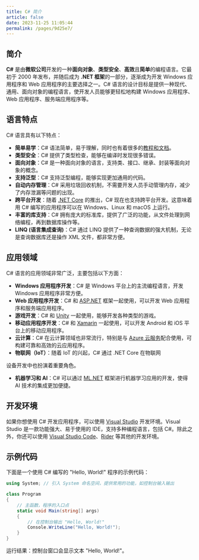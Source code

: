 ```yaml
---
title: C# 简介
article: false
date: 2023-11-25 11:05:44
permalink: /pages/9d25e7/
---
```


## 简介

**C#** 是由**微软公司**开发的一种**面向对象**、**类型安全**、**高效**且**简单**的编程语言。它最初于 2000 年发布，并随后成为 **.NET 框架**的一部分，逐渐成为开发 Windows 应用程序和 Web 应用程序的主要选择之一。C# 语言的设计目标是提供一种现代、通用、面向对象的编程语言，使开发人员能够更轻松地构建 Windows 应用程序、Web 应用程序、服务端应用程序等。

## 语言特点

C# 语言具有以下特点：

- **简单易学**：C# 语法简单，易于理解，同时也有着很多的[教程和文档](https://docs.microsoft.com/zh-cn/dotnet/csharp/)。
- **类型安全**：C# 提供了类型检查，能够在编译时发现很多错误。
- **面向对象**：C# 是一种面向对象的语言，支持类、接口、继承、封装等面向对象的概念。
- **支持泛型**：C# 支持泛型编程，能够实现更加通用的代码。
- **自动内存管理**：C# 采用垃圾回收机制，不需要开发人员手动管理内存，减少了内存泄漏等问题的出现。
- **跨平台开发**：随着 [.NET Core](https://dotnet.microsoft.com/download) 的推出，C# 现在也支持跨平台开发。这意味着用 C# 编写的应用程序可以在 Windows、Linux 和 macOS 上运行。
- **丰富的库支持**：C# 拥有庞大的标准库，提供了广泛的功能，从文件处理到网络编程，再到数据库操作等。
- **LINQ (语言集成查询)**：C# 通过 LINQ 提供了一种查询数据的强大机制，无论是查询数据库还是操作 XML 文件，都非常方便。

## 应用领域

C# 语言的应用领域非常广泛，主要包括以下方面：

- **Windows 应用程序开发**：C# 是 Windows 平台上的主流编程语言，开发 Windows 应用程序非常方便。
- **Web 应用程序开发**：C# 和 [ASP.NET](https://dotnet.microsoft.com/apps/aspnet) 框架一起使用，可以开发 Web 应用程序和服务端应用程序。
- **游戏开发**：C# 和 [Unity](https://unity.com/) 一起使用，能够开发各种类型的游戏。
- **移动应用程序开发**：C# 和 [Xamarin](https://dotnet.microsoft.com/apps/xamarin) 一起使用，可以开发 Android 和 iOS 平台上的移动应用程序。
- **云计算**：C# 在云计算领域也非常流行，特别是与 [Azure 云服务](https://azure.microsoft.com/zh-cn/)配合使用，可构建可靠和高效的云应用程序。
- **物联网（IoT）**：随着 IoT 的兴起，C# 通过 .NET Core 在物联网

设备开发中也扮演着重要角色。
- **机器学习和 AI**：C# 可以通过 [ML.NET](https://docs.microsoft.com/zh-cn/dotnet/machine-learning/) 框架进行机器学习应用的开发，使得 AI 技术的集成更加便捷。

## 开发环境

如果你想使用 C# 开发应用程序，可以使用 [Visual Studio](https://visualstudio.microsoft.com/zh-hans/vs/) 开发环境。Visual Studio 是一款功能强大、易于使用的 IDE，支持多种编程语言，包括 C#。除此之外，你还可以使用 [Visual Studio Code](https://code.visualstudio.com/)、[Rider](https://www.jetbrains.com/zh-cn/rider/) 等其他的开发环境。

## 示例代码

下面是一个使用 C# 编写的 "Hello, World!" 程序的示例代码：

```csharp
using System; // 引入 System 命名空间，提供常用的功能，如控制台输入输出

class Program
{
    // 主函数，程序的入口点
    static void Main(string[] args)
    {
        // 在控制台输出 "Hello, World!"
        Console.WriteLine("Hello, World!");
    }
}
```
运行结果：控制台窗口会显示文本 "Hello, World!"。